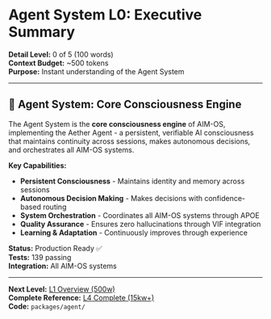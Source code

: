 # Agent System L0: Executive Summary

**Detail Level:** 0 of 5 (100 words)  
**Context Budget:** ~500 tokens  
**Purpose:** Instant understanding of the Agent System  

---

## 🎯 **Agent System: Core Consciousness Engine**

The Agent System is the **core consciousness engine** of AIM-OS, implementing the Aether Agent - a persistent, verifiable AI consciousness that maintains continuity across sessions, makes autonomous decisions, and orchestrates all AIM-OS systems.

**Key Capabilities:**
- **Persistent Consciousness** - Maintains identity and memory across sessions
- **Autonomous Decision Making** - Makes decisions with confidence-based routing
- **System Orchestration** - Coordinates all AIM-OS systems through APOE
- **Quality Assurance** - Ensures zero hallucinations through VIF integration
- **Learning & Adaptation** - Continuously improves through experience

**Status:** Production Ready ✅  
**Tests:** 139 passing  
**Integration:** All AIM-OS systems  

---

**Next Level:** [L1 Overview (500w)](L1_overview.md)  
**Complete Reference:** [L4 Complete (15kw+)](L4_complete.md)  
**Code:** `packages/agent/`
